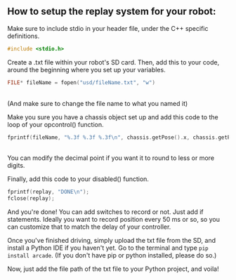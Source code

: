 <h2>How to setup the replay system for your robot: </h2>


Make sure to include stdio in your header file, under the C++ specific definitions.<br>

```c
#include <stdio.h>
```

Create a .txt file within your robot's SD card.
Then, add this to your code, around the beginning where you set up your variables.

```c
FILE* fileName = fopen("usd/fileName.txt", "w")
``` 
<br>(And make sure to change the file name to what you named it)

Make you sure you have a chassis object set up and add this code to the loop of your opcontrol() function.

```c
fprintf(fileName, "%.3f %.3f %.3f\n", chassis.getPose().x, chassis.getPose().y, chassis.getPose().theta);
```
<br>You can modify the decimal point if you want it to round to less or more digits.

Finally, add this code to your disabled() function.
```c
fprintf(replay, "DONE\n");
fclose(replay);
```

And you're done! You can add switches to record or not. Just add if statements. Ideally you want to record position every 50 ms or so, so you can customize that to match the delay of your controller.

Once you've finished driving, simply upload the txt file from the SD, and install a Python IDE if you haven't yet. Go to the terminal and type <code>pip install arcade</code>. (If you don't have pip or python installed, please do so.)

Now, just add the file path of the txt file to your Python project, and voila!
